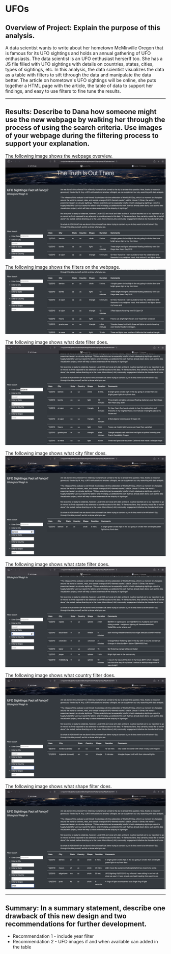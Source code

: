 # UFOs

## Overview of Project: Explain the purpose of this analysis.
A data scientist wants to write about her hometown McMinville Oregon that is famous for its UFO sightings and holds an annual gathering of UFO enthusiasts. The data scientist is an UFO enthusiast herserlf too. She has a JS file filled with UFO sightings with details on countries, states, cities, types of sightings, etc. In this analysis, the data scientist visualizes the data as a table with filters to sift tthrough the data and manipulate the data better. The article on hometown's UFO sightings will be online, she puts together a HTML page with the article, the table of data to support her findings, and easy to use filters to fine tune the results.

----

## Results: Describe to Dana how someone might use the new webpage by walking her through the process of using the search criteria. Use images of your webpage during the filtering process to support your explanation.
The following image shows the webpage overview.
![UFOs_Webpage](https://github.com/preerit/UFOs/blob/main/UFOs_Webpage.png)

The following image shows the filters on the webpage.
![UFOs_filters](https://github.com/preerit/UFOs/blob/main/UFOs_filters.png)

The following image shows what date filter does. 
![UFOs_filter_date](https://github.com/preerit/UFOs/blob/main/UFOs_filter_date.png)

The following image shows what city filter does.
![UFOs_filter_city](https://github.com/preerit/UFOs/blob/main/UFOs_filter_city.png)

The following image shows what state filter does.
![UFOs_filter_state](https://github.com/preerit/UFOs/blob/main/UFOs_filter_state.png)

The following image shows what country filter does.
![UFOs_filter_country](https://github.com/preerit/UFOs/blob/main/UFOs_filter_country.png)

The following image shows what shape filter does.
![UFOs_filter_shape](https://github.com/preerit/UFOs/blob/main/UFOs_filter_shape.png)

----

## Summary: In a summary statement, describe one drawback of this new design and two recommendations for further development.
* Recommendation 1 - include year filter
* Recommendation 2 - UFO images if and when available can added in the table
